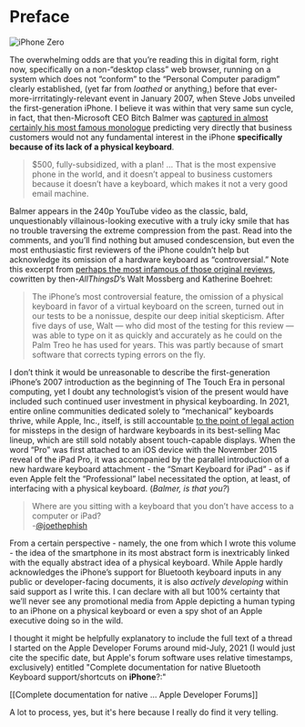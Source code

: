 # Preface

![iPhone Zero](https://i.snap.as/CzgUFFnG.jpeg)

The overwhelming odds are that you’re reading this in digital form, right now, specifically on a non-“desktop class” web browser, running on a system which does not “conform” to the “Personal Computer paradigm” clearly established, (yet far from *loathed* or anything,) before that ever-more-irrritatingly-relevant event in January 2007, when Steve Jobs unveiled the first-generation iPhone. I believe it was within that very same sun cycle, in fact, that then-Microsoft CEO Bitch Balmer was [captured in almost certainly his most famous monologue](https://youtu.be/eywi0h_Y5_U) predicting very directly that business customers would not any fundamental interest in the iPhone **specifically because of its lack of a physical keyboard**.

> $500, fully-subsidized, with a plan! … That is the most expensive phone in the world, and it doesn’t appeal to business customers because it doesn’t have a keyboard, which makes it not a very good email machine.

Balmer appears in the 240p YouTube video as the classic, bald, unquestionably villainous-looking executive with a truly icky smile that has no trouble traversing the extreme compression from the past. Read into the comments, and you’ll find nothing but amused condescension, but even the most enthusiastic first reviewers of the iPhone couldn’t help but acknowledge its omission of a hardware keyboard as “controversial.” Note this excerpt from [perhaps the most infamous of those original reviews](https://allthingsd.com/20070626/the-iphone-is-breakthrough-handheld-computer/), cowritten by then-*AllThingsD*’s Walt Mossberg and Katherine Boehret:

> The iPhone’s most controversial feature, the omission of a physical keyboard in favor of a virtual keyboard on the screen, turned out in our tests to be a nonissue, despite our deep initial skepticism. After five days of use, Walt — who did most of the testing for this review — was able to type on it as quickly and accurately as he could on the Palm Treo he has used for years. This was partly because of smart software that corrects typing errors on the fly. 

I don’t think it would be unreasonable to describe the first-generation iPhone’s 2007 introduction as the beginning of The Touch Era in personal computing, yet I doubt any technologist’s vision of the present would have included such continued user investment in physical keyboarding. In 2021, entire online communities dedicated solely to “mechanical” keyboards thrive, while Apple, Inc., itself, is still accountable [to the point of legal action](https://arstechnica.com/information-technology/2021/03/judge-grants-class-action-status-to-macbook-butterfly-keyboard-suit/) for missteps in the design of hardware keyboards in its best-selling Mac lineup, which are still sold notably absent touch-capable displays. When the word “Pro” was first attached to an iOS device with the November 2015 reveal of the iPad Pro, it was accompanied by the parallel introduction of a new hardware keyboard attachment - the “Smart Keyboard for iPad” - as if even Apple felt the “Professional” label necessitated the option, at least, of interfacing with a physical keyboard. (*Balmer, is that you?*)

> Where are you sitting with a keyboard that you don’t have access to a computer or iPad?  
-[@joethephish](https://twitter.com/joethephish/status/1418668594041339909)

From a certain perspective - namely, the one from which I wrote this volume - the idea of the smartphone in its most abstract form is inextricably linked with the equally abstract idea of a physical keyboard. While Apple hardly acknowledges the iPhone’s support for Bluetooth keyboard inputs in any public or developer-facing documents, it is also *actively developing* within said support as I write this. I can declare with all but 100% certainty that we’ll never see any promotional media from Apple depicting a human typing to an iPhone on a physical keyboard or even a spy shot of an Apple executive doing so in the wild.

I thought it might be helpfully explanatory to include the full text of a thread I started on the Apple Developer Forums around mid-July, 2021 (I would just cite the specific date, but Apple's forum software uses relative timestamps, exclusively) entitled "Complete documentation for native Bluetooth Keyboard support/shortcuts on **iPhone**?:"

[[Complete documentation for native …  Apple Developer Forums]]

A lot to process, yes, but it's here because I really do find it very telling.